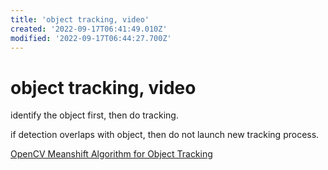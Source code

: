 ```yaml
---
title: 'object tracking, video'
created: '2022-09-17T06:41:49.010Z'
modified: '2022-09-17T06:44:27.700Z'
---
```


# object tracking, video

identify the object first, then do tracking.

if detection overlaps with object, then do not launch new tracking process.

[OpenCV Meanshift Algorithm for Object Tracking](https://mpolinowski.github.io/docs/IoT-and-Machine-Learning/ML/2021-12-08--opencv-meanshift-tracking/2021-12-08/)

[](https://mpolinowski.github.io/docs/IoT-and-Machine-Learning/ML/2021-12-09--opencv-camshift-tracking/2021-12-09/)


